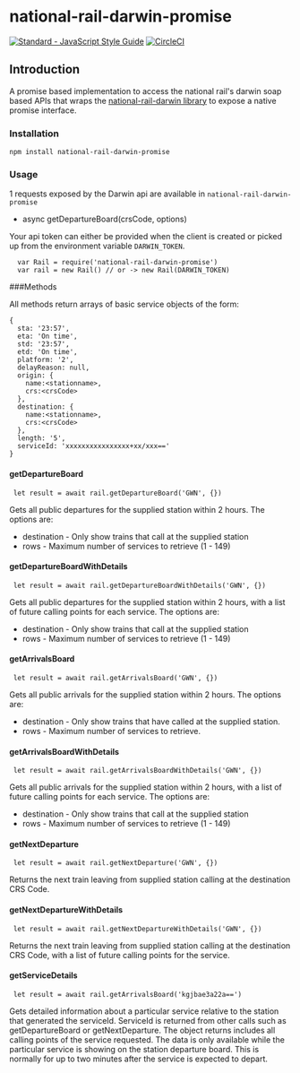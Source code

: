 # national-rail-darwin-promise

[![Standard - JavaScript Style Guide](https://img.shields.io/badge/code%20style-standard-brightgreen.svg)](http://standardjs.com/)
[![CircleCI](https://circleci.com/gh/jamesgawn/national-rail-darwin-promise.svg?style=svg)](https://circleci.com/gh/jamesgawn/national-rail-darwin-promise)

## Introduction

A promise based implementation to access the national rail's darwin soap based APIs that wraps the [national-rail-darwin library](https://github.com/mattsalt/national-rail-darwin) to expose a native promise interface.

### Installation

```
npm install national-rail-darwin-promise
```

### Usage

1 requests exposed by the Darwin api are available in `national-rail-darwin-promise`
- async getDepartureBoard(crsCode, options)

Your api token can either be provided when the client is created or picked up from the environment variable `DARWIN_TOKEN`.

```
  var Rail = require('national-rail-darwin-promise')
  var rail = new Rail() // or -> new Rail(DARWIN_TOKEN)
```

###Methods

All methods return arrays of basic service objects of the form:
```
{
  sta: '23:57',
  eta: 'On time',
  std: '23:57',
  etd: 'On time',
  platform: '2',
  delayReason: null,
  origin: {
    name:<stationname>,
    crs:<crsCode>
  },
  destination: {
    name:<stationname>,
    crs:<crsCode>
  },
  length: '5',
  serviceId: 'xxxxxxxxxxxxxxxx+xx/xxx=='
}
```

#### getDepartureBoard
```
 let result = await rail.getDepartureBoard('GWN', {})
```
Gets all public departures for the supplied station within 2 hours. The options are:

* destination - Only show trains that call at the supplied station
* rows - Maximum number of services to retrieve (1 - 149)

#### getDepartureBoardWithDetails
```
 let result = await rail.getDepartureBoardWithDetails('GWN', {})
```
Gets all public departures for the supplied station within 2 hours, with a list of future calling points for each service. The options are:

* destination - Only show trains that call at the supplied station
* rows - Maximum number of services to retrieve (1 - 149)

#### getArrivalsBoard
```
 let result = await rail.getArrivalsBoard('GWN', {})
```

Gets all public arrivals for the supplied station within 2 hours. The options are:

* destination - Only show trains that have called at the supplied station.
* rows - Maximum number of services to retrieve.

#### getArrivalsBoardWithDetails
```
 let result = await rail.getArrivalsBoardWithDetails('GWN', {})
```
Gets all public arrivals for the supplied station within 2 hours, with a list of future calling points for each service. The options are:

* destination - Only show trains that call at the supplied station
* rows - Maximum number of services to retrieve (1 - 149)

#### getNextDeparture
```
 let result = await rail.getNextDeparture('GWN', {})
```
Returns the next train leaving from supplied station calling at the destination CRS Code.

#### getNextDepartureWithDetails
```
 let result = await rail.getNextDepartureWithDetails('GWN', {})
```
Returns the next train leaving from supplied station calling at the destination CRS Code, with a list of future calling points for the service.

#### getServiceDetails
```
 let result = await rail.getArrivalsBoard('kgjbae3a22a==')
```

Gets detailed information about a particular service relative to the station that generated the serviceId. ServiceId is returned from other calls such as getDepartureBoard or getNextDeparture. The object returns includes all calling points of the service requested. The data is only available while the particular service is showing on the station departure board. This is normally for up to two minutes after the service is expected to depart.